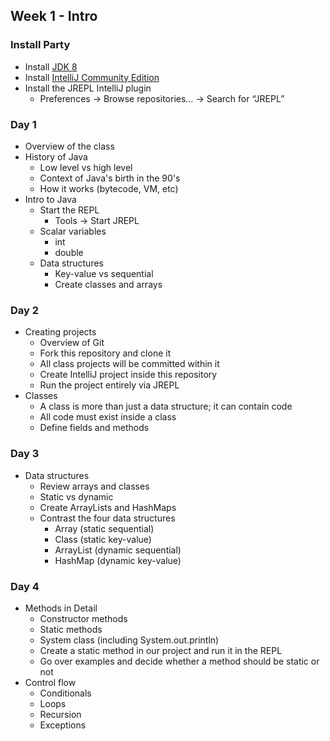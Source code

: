 ## Week 1 - Intro

### Install Party

* Install [JDK 8](http://www.oracle.com/technetwork/java/javase/downloads/jdk8-downloads-2133151.html)
* Install [IntelliJ Community Edition](https://www.jetbrains.com/idea/download/)
* Install the JREPL IntelliJ plugin
  * Preferences -> Browse repositories… -> Search for “JREPL”

### Day 1

* Overview of the class
* History of Java
  * Low level vs high level
  * Context of Java's birth in the 90's
  * How it works (bytecode, VM, etc)
* Intro to Java
  * Start the REPL
    * Tools -> Start JREPL
  * Scalar variables
    * int
    * double
  * Data structures
    * Key-value vs sequential
    * Create classes and arrays

### Day 2

* Creating projects
  * Overview of Git
  * Fork this repository and clone it
  * All class projects will be committed within it
  * Create IntelliJ project inside this repository
  * Run the project entirely via JREPL
* Classes
  * A class is more than just a data structure; it can contain code
  * All code must exist inside a class
  * Define fields and methods

### Day 3

* Data structures
  * Review arrays and classes
  * Static vs dynamic
  * Create ArrayLists and HashMaps
  * Contrast the four data structures
    * Array (static sequential)
    * Class (static key-value)
    * ArrayList (dynamic sequential)
    * HashMap (dynamic key-value)

### Day 4

* Methods in Detail
  * Constructor methods
  * Static methods
  * System class (including System.out.println)
  * Create a static method in our project and run it in the REPL
  * Go over examples and decide whether a method should be static or not
* Control flow
  * Conditionals
  * Loops
  * Recursion
  * Exceptions
